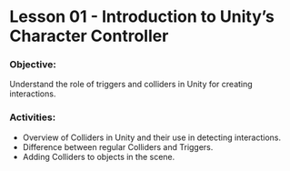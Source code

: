 # Lesson 01 - Introduction to Unity’s Character Controller

### Objective:
Understand the role of triggers and colliders in Unity for creating interactions.

### Activities:
* Overview of Colliders in Unity and their use in detecting interactions.
* Difference between regular Colliders and Triggers.
* Adding Colliders to objects in the scene.
